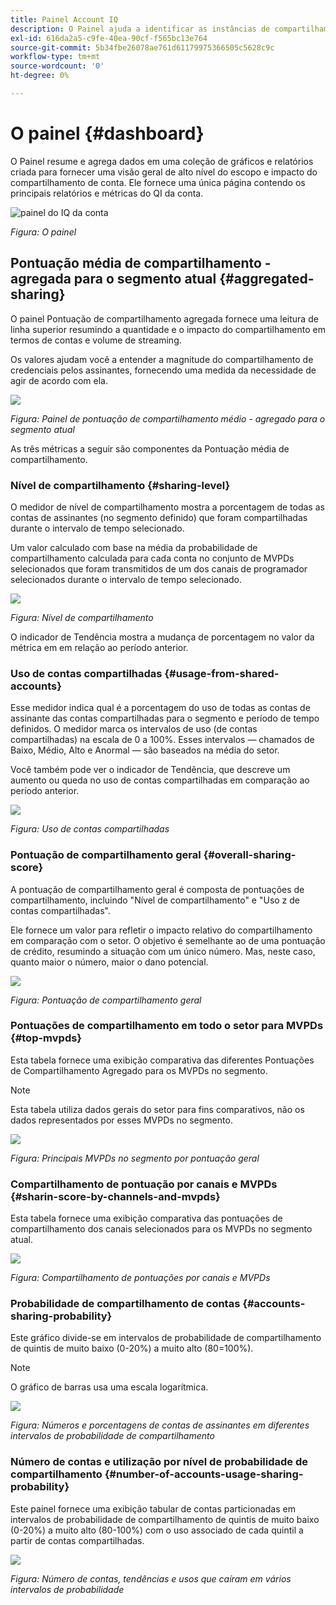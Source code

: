 ```yaml
---
title: Painel Account IQ
description: O Painel ajuda a identificar as instâncias de compartilhamento de senha ao analisar uma grande variedade de dados do assinante.
exl-id: 616da2a5-c9fe-40ea-90cf-f565bc13e764
source-git-commit: 5b34fbe26078ae761d61179975366505c5628c9c
workflow-type: tm+mt
source-wordcount: '0'
ht-degree: 0%

---
```


# O painel {#dashboard}

O Painel resume e agrega dados em uma coleção de gráficos e relatórios criada para fornecer uma visão geral de alto nível do escopo e impacto do compartilhamento de conta. Ele fornece uma única página contendo os principais relatórios e métricas do QI da conta.

![painel do IQ da conta](assets/dashboard-capture.png)


*Figura: O painel*

## Pontuação média de compartilhamento - agregada para o segmento atual {#aggregated-sharing}

O painel Pontuação de compartilhamento agregada fornece uma leitura de linha superior resumindo a quantidade e o impacto do compartilhamento em termos de contas e volume de streaming.

Os valores ajudam você a entender a magnitude do compartilhamento de credenciais pelos assinantes, fornecendo uma medida da necessidade de agir de acordo com ela.

![](assets/aggregate-sharing-score.png)


*Figura: Painel de pontuação de compartilhamento médio - agregado para o segmento atual*

As três métricas a seguir são componentes da Pontuação média de compartilhamento.

### Nível de compartilhamento {#sharing-level}

O medidor de nível de compartilhamento mostra a porcentagem de todas as contas de assinantes (no segmento definido) que foram compartilhadas durante o intervalo de tempo selecionado.

Um valor calculado com base na média da probabilidade de compartilhamento calculada para cada conta no conjunto de MVPDs selecionados que foram transmitidos de um dos canais de programador selecionados durante o intervalo de tempo selecionado.

![](assets/sharing-level.png)


*Figura: Nível de compartilhamento*

O indicador de Tendência mostra a mudança de porcentagem no valor da métrica em em relação ao período anterior.

### Uso de contas compartilhadas {#usage-from-shared-accounts}

Esse medidor indica qual é a porcentagem do uso de todas as contas de assinante das contas compartilhadas para o segmento e período de tempo definidos. O medidor marca os intervalos de uso (de contas compartilhadas) na escala de 0 a 100%. Esses intervalos — chamados de Baixo, Médio, Alto e Anormal — são baseados na média do setor.

Você também pode ver o indicador de Tendência, que descreve um aumento ou queda no uso de contas compartilhadas em comparação ao período anterior.

![](assets/usage-4mshared-accounts.png)


*Figura: Uso de contas compartilhadas*

### Pontuação de compartilhamento geral {#overall-sharing-score}

A pontuação de compartilhamento geral é composta de pontuações de compartilhamento, incluindo &quot;Nível de compartilhamento&quot; e &quot;Uso z de contas compartilhadas&quot;.

Ele fornece um valor para refletir o impacto relativo do compartilhamento em comparação com o setor. O objetivo é semelhante ao de uma pontuação de crédito, resumindo a situação com um único número. Mas, neste caso, quanto maior o número, maior o dano potencial.

![](assets/overall-sharing-score.png)


*Figura: Pontuação de compartilhamento geral*

<!--### MVPDs in segment {#mvpd-in-segment}

It is a table of risk indices and accounts totals for the top MVPDs ranked by overall usage or account sharing.

![](assets/mvpds-in-segment.png)-->

### Pontuações de compartilhamento em todo o setor para MVPDs {#top-mvpds}

Esta tabela fornece uma exibição comparativa das diferentes Pontuações de Compartilhamento Agregado para os MVPDs no segmento.

>[!NOTE]
>
>Esta tabela utiliza dados gerais do setor para fins comparativos, não os dados representados por esses MVPDs no segmento.

![](assets/top-mvpds.png)


*Figura: Principais MVPDs no segmento por pontuação geral*

### Compartilhamento de pontuação por canais e MVPDs {#sharin-score-by-channels-and-mvpds}

Esta tabela fornece uma exibição comparativa das pontuações de compartilhamento dos canais selecionados para os MVPDs no segmento atual.

![](assets/sharing-scores-by-channels-mvpds.png)


*Figura: Compartilhamento de pontuações por canais e MVPDs*

### Probabilidade de compartilhamento de contas {#accounts-sharing-probability}

Este gráfico divide-se em intervalos de probabilidade de compartilhamento de quintis de muito baixo (0-20%) a muito alto (80=100%).

>[!NOTE]
>
>O gráfico de barras usa uma escala logarítmica.


![](assets/dashboard-ac-sharing-prob.png)


*Figura: Números e porcentagens de contas de assinantes em diferentes intervalos de probabilidade de compartilhamento*

### Número de contas e utilização por nível de probabilidade de compartilhamento {#number-of-accounts-usage-sharing-probability}

Este painel fornece uma exibição tabular de contas particionadas em intervalos de probabilidade de compartilhamento de quintis de muito baixo (0-20%) a muito alto (80-100%) com o uso associado de cada quintil a partir de contas compartilhadas.

![](assets/no-acc-usage-prob-level.png)


*Figura: Número de contas, tendências e usos que caíram em vários intervalos de probabilidade*



<!--
+++Dashboard for programmers

![dashboard of account IQ](assets/dashboard-capture.png)


*Figure: The dashboard*

## Average sharing score - aggregated for the current segment {#aggregated-sharing}

The Aggregated Sharing Score panel provides a top line readout summarizing the quantity and impact of sharing in terms of accounts and streaming volume.

The values help you understand the magnitude of credential sharing by your subscribers, hence providing a measure of the need to act upon it.

![](assets/aggregate-sharing-score.png)


*Figure: Average sharing score panel - aggregated for the current segment*

The following three metrics are components of the Average Sharing Score.

### Sharing level {#sharing-level}

The sharing level gauge shows the percentage of all your subscriber accounts (in the defined segment) that are shared, during the selected time frame.  

A value calculated based on an average of the sharing probability computed for every account in the set of selected MVPDs that has streamed from a one of the selected programmer channels during the selected time frame.

![](assets/sharing-level.png)


*Figure: Sharing level*

The Trend indicator shows the percentage change in the value of the metric in from the previous time frame.

### Usage from shared accounts {#usage-from-shared-accounts}

This gauge indicates what percent of the usage of all the subscriber accounts is from the shared accounts for the defined segment and time period. The gauge marks the ranges of usage (from shared accounts) on the scale of 0 to 100%. These ranges—named Low, Medium, High, and Abnormal—are based on the industry average.

You can also see the Trend indicator, which depicts a rise or fall in the usage from shared accounts as compared to the previous time frame.

![](assets/usage-4mshared-accounts.png)


*Figure: Usage from shared accounts*

### Overall sharing score {#overall-sharing-score}

Overall sharing score is composite of sharing scores including “Sharing level” and “z Usage from shared accounts”.

It provides a value meant to reflect the relative impact of sharing when compared to the industry. It’s purpose is similar to that of a credit score, summarizing the situation with a single number. But in this case, the higher the number the greater the potential harm.

![](assets/overall-sharing-score.png)


*Figure: Overall sharing score*

<!--### MVPDs in segment {#mvpd-in-segment}

It is a table of risk indices and accounts totals for the top MVPDs ranked by overall usage or account sharing.

![](assets/mvpds-in-segment.png)

### Industrywide overall sharing scores for MVPDs {#top-mvpds}

This table provides a comparative view of the different Aggregated Sharing Scores for the MVPDs in the segment.

>[!NOTE]
>
>This table uses overall industry data for comparative purposes, not the data represented by those MVPDs in the segment.

![](assets/top-mvpds.png)


*Figure: Top MVPDs in segment by overall score*

### Sharing score by channels and MVPDs {#sharin-score-by-channels-and-mvpds}

This table provides a comparative view of sharing scores of the selected channels for the MVPDs in the current segment.

![](assets/sharing-scores-by-channels-mvpds.png)


*Figure: Sharing scores by channels and MVPDs*

### Accounts sharing probability {#accounts-sharing-probability}

This chart partitions accounts into ranges of sharing probability quintiles from very low (0-20%) to very high (80=100%).

>[!NOTE]
>
>The bar graph uses a logarithmic scale.


![](assets/dashboard-ac-sharing-prob.png)


*Figure: Numbers and percentages of subscriber accounts in different sharing probability ranges*

### Number of accounts and usage by sharing probability level {#number-of-accounts-usage-sharing-probability}

This panel provides tabular view of  accounts partitioned into ranges of sharing probability quintiles from very low (0-20%) to very high (80-100%) with each quintile’s associated usage from shared accounts.

![](assets/no-acc-usage-prob-level.png)


*Figure: Number of accounts, trends, and usages falling in various probability ranges*

+++


+++Dashboard for MVPDs
The dashboard for MVPD users is slightly different from those of the programmer users.

![](assets/dashboard-mvpd.png)


*Figure: MVPD's Dashboard*

## Top programmers in segment by overall sharing score {#}

![](assets/top-programmers-panel.png)


*Figure: Panel showing top programmers in a segment*
+++


+++Dashboard for MVPDs
The dashboard for MVPD users is slightly different from those of the programmer users.

![](assets/dashboard-mvpd.png)


*Figure: MVPD's Dashboard*

## Top programmers in segment by overall sharing score {#}


![](assets/top-programmers-panel.png)


*Figure: Panel showing top programmers in a segment*
+++
-->